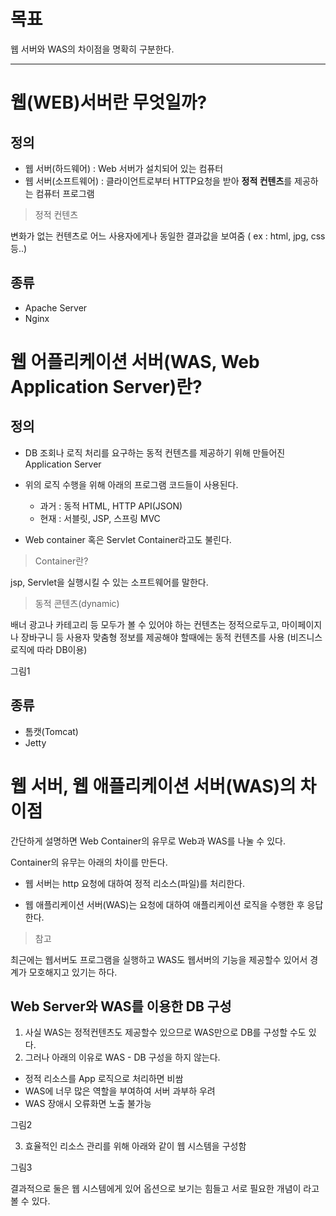 # 목표

웹 서버와 WAS의 차이점을 명확히 구분한다.

---

# 웹(WEB)서버란 무엇일까?

## 정의

- 웹 서버(하드웨어) : Web 서버가 설치되어 있는 컴퓨터
- 웹 서버(소프트웨어) : 클라이언트로부터 HTTP요청을 받아 **정적 컨텐츠**를 제공하는 컴퓨터 프로그램

> 정적 컨텐츠

변화가 없는 컨텐츠로 어느 사용자에게나 동일한 결과값을 보여줌 ( ex : html, jpg, css 등..)

## 종류

- Apache Server
- Nginx

# 웹 어플리케이션 서버(WAS, Web Application Server)란?

## 정의

- DB 조회나 로직 처리를 요구하는 동적 컨텐츠를 제공하기 위해 만들어진 Application Server

- 위의 로직 수행을 위해 아래의 프로그램 코드들이 사용된다.

  - 과거 : 동적 HTML, HTTP API(JSON)
  - 현재 : 서블릿, JSP, 스프링 MVC

- Web container 혹은 Servlet Container라고도 불린다.

> Container란?

jsp, Servlet을 실행시킬 수 있는 소프트웨어를 말한다.

> 동적 콘텐츠(dynamic)

배너 광고나 카테고리 등 모두가 볼 수 있어야 하는 컨텐츠는 정적으로두고, 마이페이지나 장바구니 등 사용자 맞춤형 정보를 제공해야 할때에는 동적 컨텐츠를 사용 (비즈니스 로직에 따라 DB이용)

그림1

## 종류

- 톰캣(Tomcat)
- Jetty

# 웹 서버, 웹 애플리케이션 서버(WAS)의 차이점

간단하게 설명하면 Web Container의 유무로 Web과 WAS를 나눌 수 있다.

Container의 유무는 아래의 차이를 만든다.

- 웹 서버는 http 요청에 대하여 정적 리소스(파일)를 처리한다.

- 웹 애플리케이션 서버(WAS)는 요청에 대하여 애플리케이션 로직을 수행한 후 응답한다.

> 참고

최근에는 웹서버도 프로그램을 실행하고 WAS도 웹서버의 기능을 제공할수 있어서 경계가 모호해지고 있기는 하다.

## Web Server와 WAS를 이용한 DB 구성

1. 사실 WAS는 정적컨텐츠도 제공할수 있으므로 WAS만으로 DB를 구성할 수도 있다.
2. 그러나 아래의 이유로 WAS - DB 구성을 하지 않는다.

- 정적 리소스를 App 로직으로 처리하면 비쌈
- WAS에 너무 많은 역할을 부여하여 서버 과부하 우려
- WAS 장애시 오류화면 노출 불가능

그림2

3. 효율적인 리소스 관리를 위해 아래와 같이 웹 시스템을 구성함

그림3

결과적으로 둘은 웹 시스템에게 있어 옵션으로 보기는 힘들고 서로 필요한 개념이 라고 볼 수 있다.
